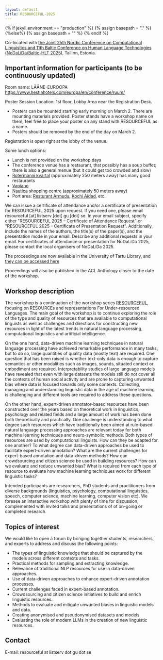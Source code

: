 ```yaml
---
layout: default
title: RESOURCEFUL-2025
---
```

{% if jekyll.environment  == "production" %}
        {% assign basepath = "." %}
        {%else%}
        {% assign basepath = "" %}
        {% endif %}

Co-located with [the Joint 25th Nordic Conference on Computational Linguistics and 11th Baltic Conference on Human Language Technologies (NoDaLiDa/Baltic-HLT 2025)](https://www.nodalida-bhlt2025.eu), Tallinn, Estonia.

## Important information for participants (to be continuously updated)

Room name: LÄÄNE-EUROOPA
https://www.hestiahotels.com/europa/en/conference/ruum/

Poster Session Location: 1st floor, Lobby Area near the Registration Desk.
* Posters can be mounted starting early morning on March 2. There are mounting materials provided. Poster stands have a workshop name on them, feel free to place your poster on any stand with RESOURCEFUL as a name.
* Posters should be removed by the end of the day on March 2.

Registration is open right at the lobby of the venue.

Some lunch options:
* Lunch is not provided on the workshop days
* The conference venue has a restaurant, that possibly has a soup buffet; there is also a general menue (but it could get too crowded and slow)
* [Rotermanni kvartal](https://rotermann.ee/en/eat-shop-experience/) (approximately 250 meters away) has many good restaurants
* [Vapiano](https://maps.app.goo.gl/ckDSvPUofFZSNdR36)
* [Nautica](https://maps.app.goo.gl/4X2aKqXCGLcZ6coM7) shopping centre (approximately 50 meters away)
* Port area: [Resturant Armudu](https://maps.app.goo.gl/ZS4aJJmPhQqJQhCT8), [Kochi Aidad](https://maps.app.goo.gl/HBwFQEFNTFhhZ7Wt5), etc.

We can issue a certificate of attendance and/or a certificate of presentation for RESOURCEFUL 2025 upon request. If you need one, please email resourceful [at] listserv [dot] gu [dot] se. In your email subject, specify either "RESOURCEFUL 2025 – Certificate of Attendance Request" or "RESOURCEFUL 2025 – Certificate of Presentation Request". Additionally, include the names of the authors, the title(s) of the paper(s), and the presentation mode in your email. Describe any additional requests in your email. For certificates of attendance or presentation for NoDaLiDa 2025, please contact the local organisers of NoDaLiDa 2025.

The proceedings are now available in the University of Tartu Library, and [they can be accessed here](https://dspace.ut.ee/collections/07b1b4a0-f4ef-4bb7-95c0-5096c8b048dd)

Proceedings will also be published in the ACL Anthology closer to the date of the workshop.

## Workshop description

The workshop is a continuation of the workshop series [RESOURCEFUL](https://resourceful-workshop.github.io), focusing on RESOURCEs and representations For Under-resourced Languages. The main goal of the workshop is to continue exploring the role of the type and quality of resources that are available to computational linguists as well as challenges and directions for constructing new resources in light of the latest trends in natural language processing, computational linguistics and artificial intelligence.

On the one hand, data-driven machine learning techniques in natural language processing have achieved remarkable performance in many tasks, but to do so, large quantities of quality data (mostly text) are required. One question that has been raised is whether text-only data is enough to capture semantics or other modalities such as images, sounds, situated context or embodiment are required. Interpretability studies of large language models have revealed that even with large datasets the models still do not cover all the contexts of human social activity and are prone to capturing unwanted bias where data is focused towards only some contexts. Collecting, managing and understanding linguistic data in the age of machine learning is challenging and different tools are required to address these questions.

On the other hand, expert-driven annotator-based resources have been constructed over the years based on theoretical work in linguistics, psychology and related fields and a large amount of work has been done both theoretically and practically. One challenge is understanding to what degree such resources which have traditionally been aimed at rule-based natural language processing approaches are relevant today for both machine learning techniques and neuro-symbolic methods. Both types of resources are used by computational linguists. How can they be adapted for one another? To what degree can data-driven approaches be used to facilitate expert-driven annotation? What are the current challenges for expert-based annotation and data-driven methods? How can crowdsourcing and citizen science be used in building resources? How can we evaluate and reduce unwanted bias? What is required from each type of resource to evaluate how machine learning techniques work for different linguistic tasks?

Intended participants are researchers, PhD students and practitioners from diverse backgrounds (linguistics, psychology, computational linguistics, speech, computer science, machine learning, computer vision etc). We foresee an interactive workshop with plenty of time for discussion, complemented with invited talks and presentations of of on-going or completed research.

## Topics of interest

We would like to open a forum by bringing together students, researchers, and experts to address and discuss the following points:

* The types of linguistic knowledge that should be captured by the models across different contexts and tasks.
* Practical methods for sampling and extracting knowledge.
* Relevance of traditional NLP resources for use in data-driven approaches.
* Use of data-driven approaches to enhance expert-driven annotation processes.
* Current challenges faced in expert-based annotation.
* Crowdsourcing and citizen science initiatives to build and enrich linguistic resources.
* Methods to evaluate and mitigate unwanted biases in linguistic models and data.
* Creating anonymised and pseudonymised datasets and models
* Evaluating the role of modern LLMs in the creation of new linguistic resources.  

## Contact

E-mail: resourceful at listserv dot gu dot se

